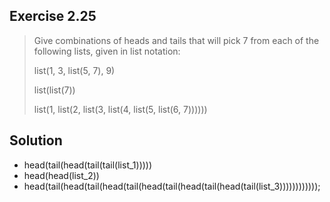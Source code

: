 ## Exercise 2.25

> Give combinations of heads and tails that will pick 7 from each of the following lists, given in list notation:
>
> list(1, 3, list(5, 7), 9)
>
> list(list(7))
>
> list(1, list(2, list(3, list(4, list(5, list(6, 7))))))

## Solution

- head(tail(head(tail(tail(list_1)))))
- head(head(list_2))
- head(tail(head(tail(head(tail(head(tail(head(tail(head(tail(list_3))))))))))));
